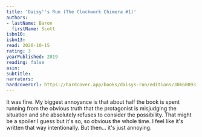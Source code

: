 ```yaml
---
title: 'Daisy''s Run (The Clockwork Chimera #1)'
authors:
- lastName: Baron
  firstName: Scott
isbn10:
isbn13:
read: 2020-10-15
rating: 3
yearPublished: 2019
reading: false
asin:
subtitle:
narrators:
hardcoverUrl: https://hardcover.app/books/daisys-run/editions/30660093
---
```

It was fine. My biggest annoyance is that about half the book is spent running from the obvious truth that the protagonist is misjudging the situation and she absolutely refuses to consider the possibility. That might be a spoiler I guess but it's so, so obvious the whole time. I feel like it's written that way intentionally. But then… it's just annoying.
